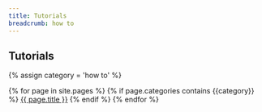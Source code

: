 ```yaml
---
title: Tutorials
breadcrumb: how to
---
```


## Tutorials

{% assign category = 'how to' %}

{% for page in site.pages %}
	{% if page.categories contains {{category}}  %}
		<a href="{{ site.baseurl }}{{ page.url }}">{{ page.title }}</a>
	{% endif %}
{% endfor %}
